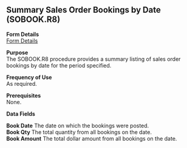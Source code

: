 ##  Summary Sales Order Bookings by Date (SOBOOK.R8)

<PageHeader />

**Form Details**  
[ Form Details ](SOBOOK-R8-1/README.md)   

**Purpose**  
The SOBOOK.R8 procedure provides a summary listing of sales order bookings by
date for the period specified.

**Frequency of Use**  
As required.

**Prerequisites**  
None.

**Data Fields**

**Book Date** The date on which the bookings were posted.  
**Book Qty** The total quantity from all bookings on the date.  
**Book Amount** The total dollar amount from all bookings on the date.  
  
<badge text= "Version 8.10.57" vertical="middle" />

<PageFooter />
